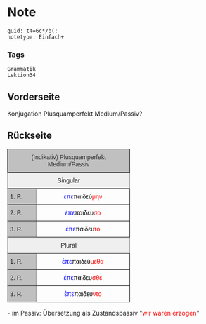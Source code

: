# Note
```
guid: t4=6c*/b(:
notetype: Einfach+
```

### Tags
```
Grammatik
Lektion34
```

## Vorderseite
Konjugation Plusquamperfekt Medium/Passiv?

## Rückseite
<style type="text/css">
.tg  {border-collapse:collapse;border-spacing:0;}
.tg td{border-color:black;border-style:solid;border-width:1px;font-family:Arial, sans-serif;font-size:14px;
  overflow:hidden;padding:10px 5px;word-break:normal;}
.tg th{border-color:black;border-style:solid;border-width:1px;font-family:Arial, sans-serif;font-size:14px;
  font-weight:normal;overflow:hidden;padding:10px 5px;word-break:normal;}
.tg .tg-yj5y{background-color:#efefef;border-color:inherit;text-align:center;vertical-align:top}
.tg .tg-llyw{background-color:#c0c0c0;border-color:inherit;text-align:left;vertical-align:top}
.tg .tg-a7lm{background-color:#c0c0c0;border-color:#000000;color:#333333;text-align:center;vertical-align:top}
.tg .tg-ohx2{border-color:#000000;color:#000000;text-align:center;vertical-align:bottom}
.tg .tg-iaeg{background-color:#C0C0C0;border-color:inherit;text-align:left;vertical-align:top}
</style>
<table class="tg" style="undefined;table-layout: fixed; width: 279px">
<colgroup>
<col style="width: 65px">
<col style="width: 214px">
</colgroup>
<thead>
<tr>
<th class="tg-a7lm" colspan="2">(Indikativ) Plusquamperfekt Μedium/Passiv</th>
</tr>
</thead>
<tbody>
<tr>
<td class="tg-yj5y" colspan="2">Singular</td>
</tr>
<tr>
<td class="tg-llyw">1. P.</td>
<td class="tg-ohx2"><font color="#0000ff">ἐπε</font>παιδεύ<font color="#ff0000">μην</font></td>
</tr>
<tr>
<td class="tg-llyw">2. P.</td>
<td class="tg-ohx2"><font color="#0000ff">ἐπε</font>παιδευ<font color="#ff0000">σο</font></td>
</tr>
<tr>
<td class="tg-llyw">3. P.</td>
<td class="tg-ohx2"><font color="#0000ff">ἐπε</font>παιδευ<font color="#ff0000">το</font></td>
</tr>
<tr>
<td class="tg-yj5y" colspan="2">Plural</td>
</tr>
<tr>
<td class="tg-iaeg">1. P.</td>
<td class="tg-ohx2"><font color="#0000ff">ἐπε</font>παιδεύ<font color="#ff0000">μεθα</font></td>
</tr>
<tr>
<td class="tg-iaeg">2. P.</td>
<td class="tg-ohx2"><font color="#0000ff">ἐπε</font>παιδευ<font color="#ff0000">σθε</font></td>
</tr>
<tr>
<td class="tg-iaeg">3. P.</td>
<td class="tg-ohx2"><font color="#0000ff">ἐπε</font>παιδευ<font color="#ff0000">ντο</font></td>
</tr>
</tbody>
</table>
<div>- im Passiv: Übersetzung als Zustandspassiv "<font color="#ff0000">wir waren erzogen</font>"
</div>
